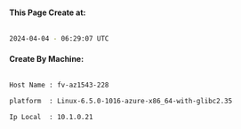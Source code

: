 
   
#### This Page Create at:

```bash

2024-04-04 - 06:29:07 UTC

```

#### Create By Machine:

```bash

Host Name : fv-az1543-228

platform  : Linux-6.5.0-1016-azure-x86_64-with-glibc2.35

Ip Local  : 10.1.0.21

```

